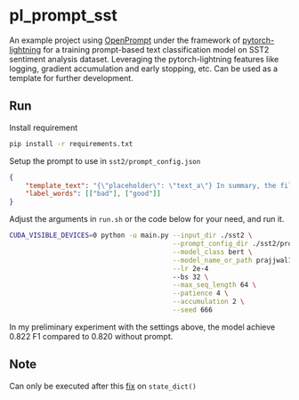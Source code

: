 # pl_prompt_sst

An example project using [OpenPrompt](https://github.com/thunlp/OpenPrompt) under the framework of [pytorch-lightning](https://github.com/PyTorchLightning/pytorch-lightning) for a training prompt-based text classification model on SST2 sentiment analysis dataset. Leveraging the pytorch-lightning features like logging, gradient accumulation and early stopping, etc. Can be used as a template for further development.

## Run

Install requirement

```bash
pip install -r requirements.txt
```

Setup the prompt to use in `sst2/prompt_config.json`

```json
{
    "template_text": "{\"placeholder\": \"text_a\"} In summary, the film was {\"mask\"}.",
    "label_words": [["bad"], ["good"]]
}
```

Adjust the arguments in `run.sh` or the code below for your need, and run it.

```bash
CUDA_VISIBLE_DEVICES=0 python -u main.py --input_dir ./sst2 \
                                         --prompt_config_dir ./sst2/prompt_config.json \
                                         --model_class bert \
                                         --model_name_or_path prajjwal1/bert-tiny \
                                         --lr 2e-4
                                         --bs 32 \
                                         --max_seq_length 64 \
                                         --patience 4 \
                                         --accumulation 2 \
                                         --seed 666
```

In my preliminary experiment with the settings above, the model achieve 0.822 F1 compared to 0.820 without prompt.

## Note

Can only be executed after this [fix](https://github.com/blmoistawinde/OpenPrompt/commit/7a3ed2acf73f400a5848564e1914b7b261785b4d) on `state_dict()`